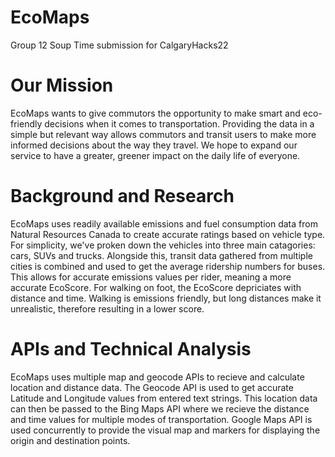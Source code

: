# EcoMaps
Group 12 Soup Time submission for CalgaryHacks22

# Our Mission
EcoMaps wants to give commutors the opportunity to make smart and eco-friendly decisions when it comes to transportation. Providing the data in a simple but relevant way allows commutors and transit users to make more informed decisions about the way they travel. We hope to expand our service to have a greater, greener impact on the daily life of everyone.

# Background and Research
EcoMaps uses readily available emissions and fuel consumption data from Natural Resources Canada to create accurate ratings based on vehicle type. For simplicity, we've proken down the vehicles into three main catagories: cars, SUVs and trucks. Alongside this, transit data gathered from multiple cities is combined and used to get the average ridership numbers for buses. This allows for accurate emissions values per rider, meaning a more accurate EcoScore. For walking on foot, the EcoScore depriciates with distance and time. Walking is emissions friendly, but long distances make it unrealistic, therefore resulting in a lower score.

# APIs and Technical Analysis
EcoMaps uses multiple map and geocode APIs to recieve and calculate location and distance data. The Geocode API is used to get accurate Latitude and Longitude values from entered text strings. This location data can then be passed to the Bing Maps API where we recieve the distance and time values for multiple modes of transportation. Google Maps API is used concurrently to provide the visual map and markers for displaying the origin and destination points.
